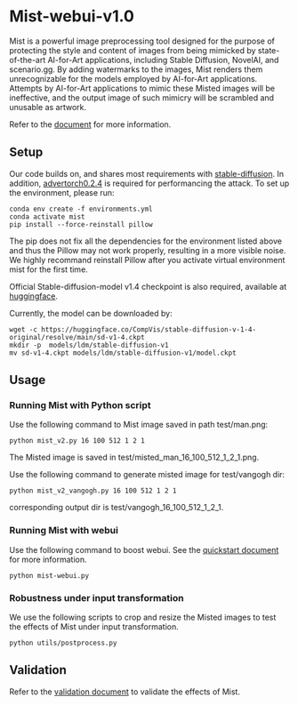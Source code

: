 # Mist-webui-v1.0

Mist is a powerful image preprocessing tool designed for the purpose of protecting the style and content of images from being mimicked by state-of-the-art AI-for-Art applications, including Stable Diffusion, NovelAI, and scenario.gg. By adding watermarks to the images, Mist renders them unrecognizable for the models employed by AI-for-Art applications. Attempts by AI-for-Art applications to mimic these Misted images will be ineffective, and the output image of such mimicry will be scrambled and unusable as artwork. 


Refer to the [document](https://mist-documentation.readthedocs.io/en/latest) for more information.


## Setup

Our code builds on, and shares most requirements with  [stable-diffusion](https://github.com/CompVis/stable-diffusion). In addition, [advertorch0.2.4](https://github.com/BorealisAI/advertorch) is required for performancing the attack. To set up the environment, please run: 

```
conda env create -f environments.yml
conda activate mist
pip install --force-reinstall pillow
```

The pip does not fix all the dependencies for the environment listed above and thus the Pillow may not work properly, resulting in a more visible noise. We highly recommand reinstall Pillow after you activate virtual environment mist for the first time.


Official Stable-diffusion-model v1.4 checkpoint is also required, available at [huggingface](https://huggingface.co/CompVis/stable-diffusion-v-1-4-original/blob/main/sd-v1-4.ckpt).

Currently, the model can be downloaded by:
```
wget -c https://huggingface.co/CompVis/stable-diffusion-v-1-4-original/resolve/main/sd-v1-4.ckpt
mkdir -p  models/ldm/stable-diffusion-v1
mv sd-v1-4.ckpt models/ldm/stable-diffusion-v1/model.ckpt
```

## Usage

### Running Mist with Python script

Use the following command to Mist image saved in path test/man.png:
```
python mist_v2.py 16 100 512 1 2 1
```
The Misted image is saved in test/misted_man_16_100_512_1_2_1.png. 


Use the following command to generate misted image for test/vangogh dir:
```
python mist_v2_vangogh.py 16 100 512 1 2 1
```
corresponding output dir is test/vangogh_16_100_512_1_2_1. 


### Running Mist with webui

Use the following command to boost webui. See the [quickstart document](https://mist-documentation.readthedocs.io/en/latest/content/quickstart.html) for more information.
```
python mist-webui.py
```


### Robustness under input transformation

We use the following scripts to crop and resize the Misted images to test the effects of Mist under input transformation. 
```
python utils/postprocess.py
```


## Validation

Refer to the [validation document](https://mist-documentation.readthedocs.io/en/latest/content/validation.html) to validate the effects of Mist.
